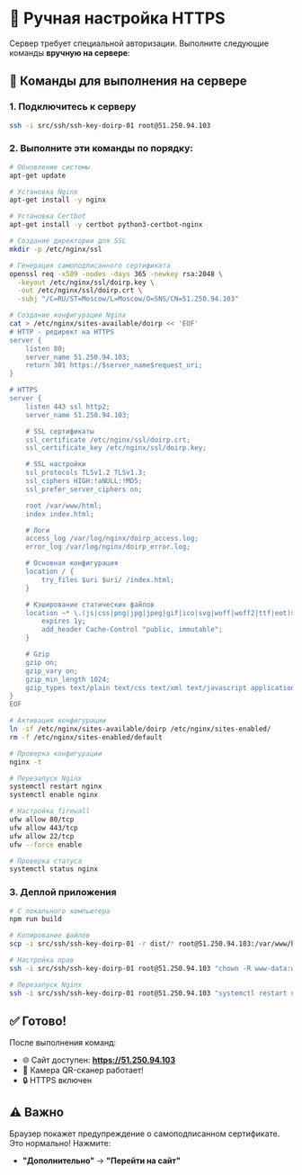 # 🔧 Ручная настройка HTTPS

Сервер требует специальной авторизации. Выполните следующие команды **вручную на сервере**:

## 📝 Команды для выполнения на сервере

### 1. Подключитесь к серверу

```bash
ssh -i src/ssh/ssh-key-doirp-01 root@51.250.94.103
```

### 2. Выполните эти команды по порядку:

```bash
# Обновление системы
apt-get update

# Установка Nginx
apt-get install -y nginx

# Установка Certbot
apt-get install -y certbot python3-certbot-nginx

# Создание директории для SSL
mkdir -p /etc/nginx/ssl

# Генерация самоподписанного сертификата
openssl req -x509 -nodes -days 365 -newkey rsa:2048 \
  -keyout /etc/nginx/ssl/doirp.key \
  -out /etc/nginx/ssl/doirp.crt \
  -subj "/C=RU/ST=Moscow/L=Moscow/O=SNS/CN=51.250.94.103"

# Создание конфигурации Nginx
cat > /etc/nginx/sites-available/doirp << 'EOF'
# HTTP - редирект на HTTPS
server {
    listen 80;
    server_name 51.250.94.103;
    return 301 https://$server_name$request_uri;
}

# HTTPS
server {
    listen 443 ssl http2;
    server_name 51.250.94.103;

    # SSL сертификаты
    ssl_certificate /etc/nginx/ssl/doirp.crt;
    ssl_certificate_key /etc/nginx/ssl/doirp.key;

    # SSL настройки
    ssl_protocols TLSv1.2 TLSv1.3;
    ssl_ciphers HIGH:!aNULL:!MD5;
    ssl_prefer_server_ciphers on;

    root /var/www/html;
    index index.html;

    # Логи
    access_log /var/log/nginx/doirp_access.log;
    error_log /var/log/nginx/doirp_error.log;

    # Основная конфигурация
    location / {
        try_files $uri $uri/ /index.html;
    }

    # Кэширование статических файлов
    location ~* \.(js|css|png|jpg|jpeg|gif|ico|svg|woff|woff2|ttf|eot)$ {
        expires 1y;
        add_header Cache-Control "public, immutable";
    }

    # Gzip
    gzip on;
    gzip_vary on;
    gzip_min_length 1024;
    gzip_types text/plain text/css text/xml text/javascript application/javascript application/xml+rss application/json;
}
EOF

# Активация конфигурации
ln -sf /etc/nginx/sites-available/doirp /etc/nginx/sites-enabled/
rm -f /etc/nginx/sites-enabled/default

# Проверка конфигурации
nginx -t

# Перезапуск Nginx
systemctl restart nginx
systemctl enable nginx

# Настройка firewall
ufw allow 80/tcp
ufw allow 443/tcp
ufw allow 22/tcp
ufw --force enable

# Проверка статуса
systemctl status nginx
```

### 3. Деплой приложения

```bash
# С локального компьютера
npm run build

# Копирование файлов
scp -i src/ssh/ssh-key-doirp-01 -r dist/* root@51.250.94.103:/var/www/html/

# Настройка прав
ssh -i src/ssh/ssh-key-doirp-01 root@51.250.94.103 "chown -R www-data:www-data /var/www/html && chmod -R 755 /var/www/html"

# Перезапуск Nginx
ssh -i src/ssh/ssh-key-doirp-01 root@51.250.94.103 "systemctl restart nginx"
```

## ✅ Готово!

После выполнения команд:
- 🌐 Сайт доступен: **https://51.250.94.103**
- 📱 Камера QR-сканер работает!
- 🔒 HTTPS включен

## ⚠️ Важно

Браузер покажет предупреждение о самоподписанном сертификате. Это нормально! Нажмите:
- **"Дополнительно"** → **"Перейти на сайт"**

